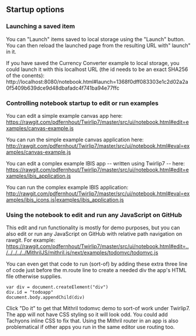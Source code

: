 ## Startup options

### Launching a saved item

You can "Launch" items saved to local storage using the "Launch" button. You can then reload the launched page from the resulting URL with" launch" in it.

If you have saved the Currency Converter example to local storage, you could launch it with this localhost URL (the id needs to be an exact SHA256 of the conents):
http://localhost:8080/notebook.html#launch=1368f0dff083303e1c2d02a2a0f5409b639dce9d48dbafadc4f741ba94e77ffc

### Controlling notebook startup to edit or run examples

You can edit a simple example canvas app here: https://rawgit.com/pdfernhout/Twirlip7/master/src/ui/notebook.html#edit=examples/canvas-example.js

You can run the simple example canvas application here: http://rawgit.com/pdfernhout/Twirlip7/master/src/ui/notebook.html#eval=examples/canvas-example.js

You can edit a complex example IBIS app -- written using Twirlip7 -- here: https://rawgit.com/pdfernhout/Twirlip7/master/src/ui/notebook.html#edit=examples/ibis_application.js

You can run the complex example IBIS application: http://rawgit.com/pdfernhout/Twirlip7/master/src/ui/notebook.html#eval=examples/ibis_icons.js|examples/ibis_application.js

### Using the notebook to edit and run any JavaScript on GitHub

This edit and run functionality is mostly for demo purposes, but you can also edit or run any JavaScript on GitHub with relative path navigation on rawgit.
For example: https://rawgit.com/pdfernhout/Twirlip7/master/src/ui/notebook.html#edit=../../../../../MithrilJS/mithril.js/next/examples/todomvc/todomvc.js

You can even get that code to run (sort-of) by adding these extra three line of code just before the m.route line to create a needed div the app's HTML file otherwise supplies.
```
var div = document.createElement("div")  
div.id = "todoapp"  
document.body.appendChild(div)  
```

Click "Do it" to get that Mithril todomvc demo to sort-of work under Twirlip7.
The app will not have CSS styling so it will look odd. You could add Tachyons inline CSS to fix that.
Using the Mithril router in an app is also problematical if other apps you run in the same editor use routing too.
